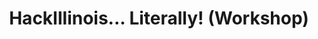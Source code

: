 ---
credit:
- Nathan Farlow
- Thomas Quig
featured: false
location: Zoom
recording: 'https://youtu.be/9ZLqrxs0maw'
slides: hackillinois.pdf
tags:
- welcome
- adversarial mindset
- physical security
- sqli
time_close: ''
time_start: 2021-04-10T18:00:00.000000-06:00
title: HackIllinois... Literally! (Workshop)
week_number: 10
---